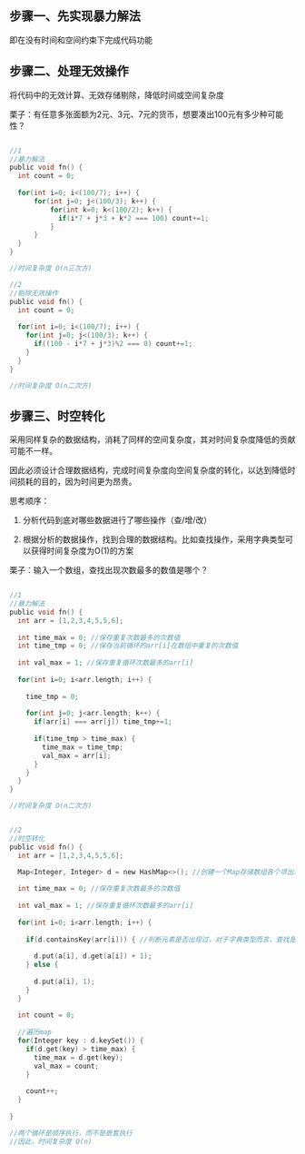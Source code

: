 
## 步骤一、先实现暴力解法

即在没有时间和空间约束下完成代码功能


## 步骤二、处理无效操作

将代码中的无效计算、无效存储剔除，降低时间或空间复杂度

栗子：有任意多张面额为2元、3元、7元的货币，想要凑出100元有多少种可能性？

```c

//1
//暴力解法
public void fn() {
  int count = 0;
  
  for(int i=0; i<(100/7); i++) {
      for(int j=0; j<(100/3); k++) {
          for(int k=0; k<(100/2); k++) {
            if(i*7 + j*3 + k*2 === 100) count+=1;
          }
      }
  }
}

//时间复杂度 O(n三次方)

//2
//剔除无效操作
public void fn() {
  int count = 0;
  
  for(int i=0; i<(100/7); i++) {
    for(int j=0; j<(100/3); k++) {
      if((100 - i*7 + j*3)%2 === 0) count+=1;
    }
  }
}

//时间复杂度 O(n二次方)

```


## 步骤三、时空转化

采用同样复杂的数据结构，消耗了同样的空间复杂度，其对时间复杂度降低的贡献可能不一样。

因此必须设计合理数据结构，完成时间复杂度向空间复杂度的转化，以达到降低时间损耗的目的，因为时间更为昂贵。


思考顺序：

1. 分析代码到底对哪些数据进行了哪些操作（查/增/改）

2. 根据分析的数据操作，找到合理的数据结构。比如查找操作，采用字典类型可以获得时间复杂度为O(1)的方案


栗子：输入一个数组，查找出现次数最多的数值是哪个？

```c

//1
//暴力解法
public void fn() {
  int arr = [1,2,3,4,5,5,6];
  
  int time_max = 0; //保存重复次数最多的次数值
  int time_tmp = 0; //保存当前循环的arr[i]在数组中重复的次数值
  
  int val_max = 1; //保存重复循环次数最多的arr[i]
  
  for(int i=0; i<arr.length; i++) {
  
    time_tmp = 0;
    
    for(int j=0; j<arr.length; k++) {
      if(arr[i] === arr[j]) time_tmp+=1;
      
      if(time_tmp > time_max) {
        time_max = time_tmp;
        val_max = arr[i];
      }
    }
  }
}

//时间复杂度 O(n二次方)


//2
//时空转化
public void fn() {
  int arr = [1,2,3,4,5,5,6];

  Map<Integer, Integer> d = new HashMap<>(); //创建一个Map存储数组各个项出现的总次数
  
  int time_max = 0; //保存重复次数最多的次数值
  
  int val_max = 1; //保存重复循环次数最多的arr[i]
  
  for(int i=0; i<arr.length; i++) {
  
    if(d.containsKey(arr[i])) { //判断元素是否出现过，对于字典类型而言，查找是通过键值对的匹配完成的，时间复杂度为O(1)
    
      d.put(a[i], d.get(a[i]) + 1);
    } else {
    
      d.put(a[i], 1);
    }
  }
  
  int count = 0;
  
  //遍历map
  for(Integer key : d.keySet()) {
    if(d.get(key) > time_max) {
      time_max = d.get(key);
      val_max = count;
    }
    
    count++;
  }
  
}

//两个循环是顺序执行，而不是嵌套执行
//因此，时间复杂度 O(n)

```

